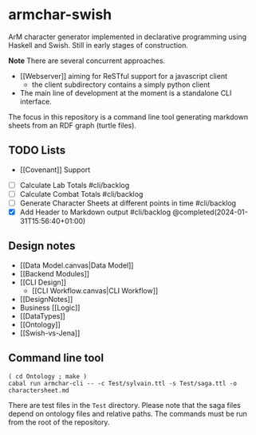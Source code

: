 # armchar-swish

ArM character generator implemented in declarative programming
using Haskell and Swish.  Still in early stages of construction.

**Note** There are several concurrent approaches.
+ [[Webserver]] aiming for ReSTful support for a javascript client
    + the client subdirectory contains a simply python client
+ The main line of development at the moment is a standalone CLI interface.

The focus in this repository is a command line tool generating
markdown sheets from an RDF graph (turtle files).

## TODO Lists

+ [[Covenant]] Support
+ [ ] Calculate Lab Totals    #cli/backlog
+ [ ] Calculate Combat Totals    #cli/backlog
+ [ ] Generate Character Sheets at different points in time #cli/backlog 
+ [x] Add Header to Markdown output    #cli/backlog @completed(2024-01-31T15:56:40+01:00)

## Design notes

+ [[Data Model.canvas|Data Model]]
+ [[Backend Modules]]
+ [[CLI Design]]
	+ [[CLI Workflow.canvas|CLI Workflow]]
+ [[DesignNotes]]
+ Business [[Logic]]
+ [[DataTypes]]
+ [[Ontology]]
+ [[Swish-vs-Jena]]

## Command line tool

```
( cd Ontology ; make )
cabal run armchar-cli -- -c Test/sylvain.ttl -s Test/saga.ttl -o charactersheet.md
```

There are test files in the `Test` directory.  Please note that the
saga files depend on ontology files and relative paths.  The commands must
be run from the root of the repository.

